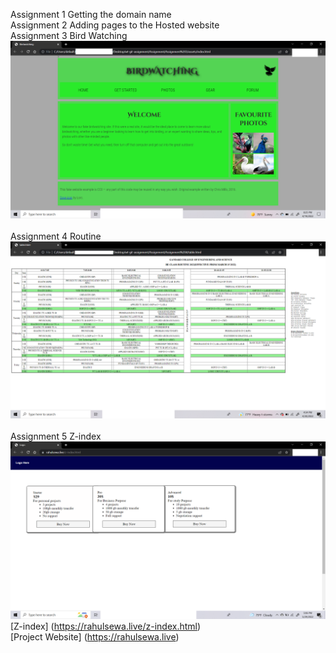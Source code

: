 Assignment 1 Getting the domain name<br>
Assignment 2 Adding pages to the Hosted website<br>
Assignment 3 Bird Watching<br>
![Screenshot](./birdwatching.jpg)
<br>
<br>
Assignment 4 Routine<br>
![Screenshot](./Routine.png)
<br>
<br>
Assignment 5 Z-index<br>
![Screenshot](./zindex.png)
[Z-index] (https://rahulsewa.live/z-index.html)
<br>
[Project Website] (https://rahulsewa.live)

